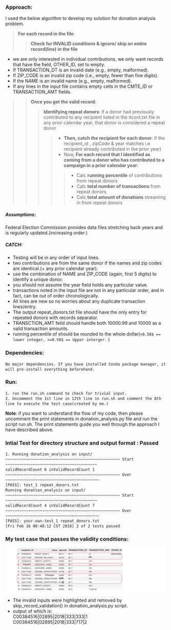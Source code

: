 ### Approach:
I used the below algorithm to develop my solution for donation analysis problem.
> **For each record in the file**:
>> **Check for INVALID conditions & ignore/ skip an entire record(line) in the file**
* we are only interested in individual contributions, we only want records that have the field, OTHER_ID, set to empty.
* If TRANSACTION_DT is an invalid date (e.g., empty, malformed).
* If ZIP_CODE is an invalid zip code (i.e., empty, fewer than five digits).
* If the NAME is an invalid name (e.g., empty, malformed).
* If any lines in the input file contains empty cells in the CMTE_ID or TRANSACTION_AMT fields.

>> **Once you get the valid record**:<br/>
>>> **Identifying repeat donors**: if a donor had previously contributed to any recipient listed in the itcont.txt file in any prior calendar year, that donor is considered a repeat donor<br/>
>>>> * **Then, catch the recipient for each donor**: if the recipient_id , zipCode & year matches i.e recipient already contributed in the prior year)<br/>
>>>> * Now, **For each record that I identified as coming from a donor who has contributed to a campaign in a prior calendar year**:
>>>>>  * Calc **running percentile** of contributions from repeat donors     
>>>>>  * Calc **total number of transactions** from repeat donors            
>>>>>  * Calc **total amount of donations** streaming in from repeat donors

##### **Assumptions**:
Federal Election Commission provides data files stretching back years and is regularly updated.(increasing order.)<br/>
##### **CATCH:**  
* Testing will be in any order of input lines.
* two contributions are from the same donor if the names and zip codes are identical.(+ any prior calendar year).
* use the combination of NAME and ZIP_CODE (again, first 5 digits) to identify a unique donor.
* you should not assume the year field holds any particular value.
* transactions noted in the input file are not in any particular order, and in fact, can be out of order chronologically.
* All lines are new so no worries about any duplicate transaction lines/entry.
* The output repeat_donors.txt file should have the only entry for repeated donors with records separator.
* TRANSCTION_AMT feild should handle both 10000.99 and 10000 as a valid transaction amounts.
* running percentile of should be rounded to the whole dollar(```<0.50$ == lower integer, >=0.50$ == Upper interger.``` )

### Dependencies:
    No major dependencies. If you have installed Conda package manager, it will pre-install everything beforehand.
### Run:
    1. run the run.sh command to check for trivial input.
    2. Uncomment the 1st line in 12th line in run.sh and comment the 8th line to execute the test case(created by me.)
**Note**: if you want to understand the flow of my code, then please uncomment the print statements in donation_analysis.py file and run the script run.sh. The print statements guide you well through the approach I have described above.

### Intial Test for directory structure and output format : Passed
    1. Running donation_analysis on input/
    ~~~~~~~~~~~~~~~~~~~~~~~~~~~~~~~~~~~~~~~~~~~~~~~~~~ Start ~~~~~~~~~~~~~~~~~~~~~~~~~~~~~~~~~~~~~~~~
    validRecordCount 6 inValidRecordCount 1
    ~~~~~~~~~~~~~~~~~~~~~~~~~~~~~~~~~~~~~~~~~~~~~~~~~~ Over ~~~~~~~~~~~~~~~~~~~~~~~~~~~~~~~~~~~~~~~~~
    [PASS]: test_1 repeat_donors.txt
    Running donation_analysis on input/
    ~~~~~~~~~~~~~~~~~~~~~~~~~~~~~~~~~~~~~~~~~~~~~~~~~~ Start ~~~~~~~~~~~~~~~~~~~~~~~~~~~~~~~~~~~~~~~~
    validRecordCount 4 inValidRecordCount 7
    ~~~~~~~~~~~~~~~~~~~~~~~~~~~~~~~~~~~~~~~~~~~~~~~~~~ Over ~~~~~~~~~~~~~~~~~~~~~~~~~~~~~~~~~~~~~~~~~
    [PASS]: your-own-test_1 repeat_donors.txt
    [Fri Feb 16 00:48:12 CST 2018] 2 of 2 tests passed

### My test case that passes the validity conditions:
<img src="export.png" width="800" /> <br />

*   The invalid inputs were highlighted and removed by skip_record_validation() in donation_analysis.py script.
*   output of which is:<br/>
    C00384516|02895|2018|333|333|1<br/>
    C00384516|02895|2018|333|717|2

